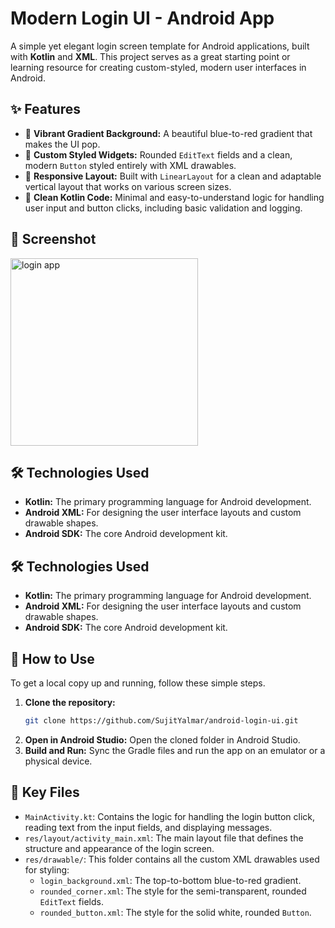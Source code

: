 # Modern Login UI - Android App

A simple yet elegant login screen template for Android applications, built with **Kotlin** and **XML**. This project serves as a great starting point or learning resource for creating custom-styled, modern user interfaces in Android.

## ✨ Features

-   🎨 **Vibrant Gradient Background:** A beautiful blue-to-red gradient that makes the UI pop.
-   👤 **Custom Styled Widgets:** Rounded `EditText` fields and a clean, modern `Button` styled entirely with XML drawables.
-   📱 **Responsive Layout:** Built with `LinearLayout` for a clean and adaptable vertical layout that works on various screen sizes.
-   🔧 **Clean Kotlin Code:** Minimal and easy-to-understand logic for handling user input and button clicks, including basic validation and logging.

## 📱 Screenshot
<img width="300" alt="login app" src="https://github.com/user-attachments/assets/6b56b62f-4168-4a86-be2c-add17bffd5fa" />

## 🛠️ Technologies Used

-   **Kotlin:** The primary programming language for Android development.
-   **Android XML:** For designing the user interface layouts and custom drawable shapes.
-   **Android SDK:** The core Android development kit.
## 🛠️ Technologies Used

-   **Kotlin:** The primary programming language for Android development.
-   **Android XML:** For designing the user interface layouts and custom drawable shapes.
-   **Android SDK:** The core Android development kit.

## 🚀 How to Use

To get a local copy up and running, follow these simple steps.

1.  **Clone the repository:**
    ```sh
    git clone https://github.com/SujitYalmar/android-login-ui.git
2.  **Open in Android Studio:**
    Open the cloned folder in Android Studio.
3.  **Build and Run:**
    Sync the Gradle files and run the app on an emulator or a physical device.
    <br/>

## 📂 Key Files

-   `MainActivity.kt`: Contains the logic for handling the login button click, reading text from the input fields, and displaying messages.
-   `res/layout/activity_main.xml`: The main layout file that defines the structure and appearance of the login screen.
-   `res/drawable/`: This folder contains all the custom XML drawables used for styling:
    -   `login_background.xml`: The top-to-bottom blue-to-red gradient.
    -   `rounded_corner.xml`: The style for the semi-transparent, rounded `EditText` fields.
    -   `rounded_button.xml`: The style for the solid white, rounded `Button`.
